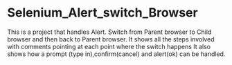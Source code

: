 # Selenium_Alert_switch_Browser
This is a project that handles Alert.
Switch from Parent browser to Child browser and then back to Parent browser.
It shows all the steps involved with comments pointing at each point where the switch happens 
It also shows how a prompt (type in),confirm(cancel) and alert(ok) can be handled.
